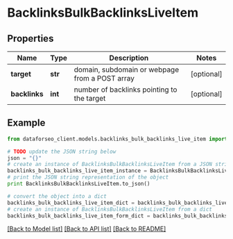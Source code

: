 # BacklinksBulkBacklinksLiveItem


## Properties

Name | Type | Description | Notes
------------ | ------------- | ------------- | -------------
**target** | **str** | domain, subdomain or webpage from a POST array | [optional] 
**backlinks** | **int** | number of backlinks pointing to the target | [optional] 

## Example

```python
from dataforseo_client.models.backlinks_bulk_backlinks_live_item import BacklinksBulkBacklinksLiveItem

# TODO update the JSON string below
json = "{}"
# create an instance of BacklinksBulkBacklinksLiveItem from a JSON string
backlinks_bulk_backlinks_live_item_instance = BacklinksBulkBacklinksLiveItem.from_json(json)
# print the JSON string representation of the object
print BacklinksBulkBacklinksLiveItem.to_json()

# convert the object into a dict
backlinks_bulk_backlinks_live_item_dict = backlinks_bulk_backlinks_live_item_instance.to_dict()
# create an instance of BacklinksBulkBacklinksLiveItem from a dict
backlinks_bulk_backlinks_live_item_form_dict = backlinks_bulk_backlinks_live_item.from_dict(backlinks_bulk_backlinks_live_item_dict)
```
[[Back to Model list]](../README.md#documentation-for-models) [[Back to API list]](../README.md#documentation-for-api-endpoints) [[Back to README]](../README.md)



